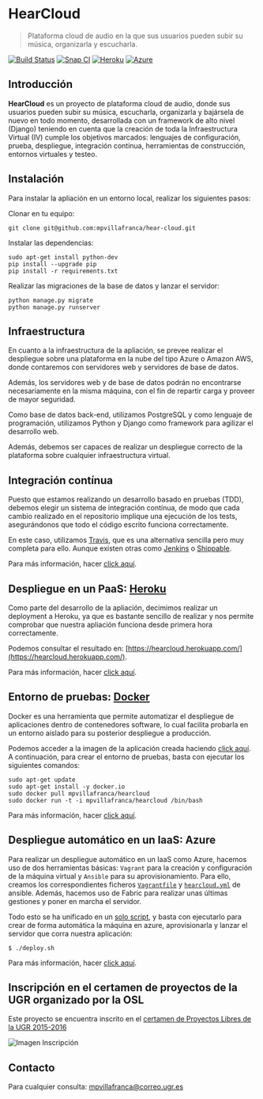 # HearCloud

> Plataforma cloud de audio en la que sus usuarios pueden subir su música, organizarla y escucharla.

[![Build Status](https://travis-ci.org/mpvillafranca/hear-cloud.svg?branch=master)](https://travis-ci.org/mpvillafranca/hear-cloud)
[![Snap CI](https://snap-ci.com/mpvillafranca/hear-cloud/branch/master/build_image)](https://snap-ci.com/mpvillafranca/hear-cloud/branch/master)
[![Heroku](https://www.herokucdn.com/deploy/button.png)](http://hearcloud.herokuapp.com/)
[![Azure](https://camo.githubusercontent.com/9285dd3998997a0835869065bb15e5d500475034/687474703a2f2f617a7572656465706c6f792e6e65742f6465706c6f79627574746f6e2e706e67)](http://hearcloud.cloudapp.net)

## Introducción
**HearCloud** es un proyecto de plataforma cloud de audio, donde sus usuarios pueden subir su música, escucharla, organizarla y bajársela de nuevo en todo momento, desarrollada con un framework de alto nivel (Django) teniendo en cuenta que la creación de toda la Infraestructura Virtual (IV) cumple los objetivos marcados: lenguajes de configuración, prueba, despliegue, integración continua, herramientas de construcción, entornos virtuales y testeo.

## Instalación

Para instalar la apliación en un entorno local, realizar los siguientes pasos:

Clonar en tu equipo:

    git clone git@github.com:mpvillafranca/hear-cloud.git

Instalar las dependencias:

    sudo apt-get install python-dev
    pip install --upgrade pip
    pip install -r requirements.txt

Realizar las migraciones de la base de datos y lanzar el servidor:

    python manage.py migrate
    python manage.py runserver

## Infraestructura
En cuanto a la infraestructura de la apliación, se prevee realizar el despliegue sobre una plataforma en la nube del tipo Azure o Amazon AWS, donde contaremos con servidores web y servidores de base de datos.

Además, los servidores web y de base de datos podrán no encontrarse necesariamente en la misma máquina, con el fin de repartir carga y proveer de mayor seguridad.

Como base de datos back-end, utilizamos PostgreSQL y como lenguaje de programación, utilizamos Python y Django como framework para agilizar el desarrollo web. 

Además, debemos ser capaces de realizar un despliegue correcto de la plataforma sobre cualquier infraestructura virtual.

## Integración contínua
Puesto que estamos realizando un desarrollo basado en pruebas (TDD), debemos elegir un sistema de integración contínua, de modo que cada cambio realizado en el repositorio implique una ejecución de los tests, asegurándonos que todo el código escrito funciona correctamente.

En este caso, utilizamos [Travis](https://travis-ci.org/), que es una alternativa sencilla pero muy completa para ello. Aunque existen otras como [Jenkins](https://jenkins-ci.org/) o [Shippable](https://www.shippable.com/).

Para más información, hacer [click aquí](./doc/Integracion-continua.md).

## Despliegue en un PaaS: [Heroku](https://www.heroku.com)
Como parte del desarrollo de la apliación, decimimos realizar un deployment a Heroku, ya que es bastante sencillo de realizar y nos permite comprobar que nuestra apliación funciona desde primera hora correctamente.

Podemos consultar el resultado en: [https://hearcloud.herokuapp.com/](https://hearcloud.herokuapp.com/).

Para más información, hacer [click aquí](./doc/Heroku-deployment.md).

## Entorno de pruebas: [Docker](https://www.docker.com/)

Docker es una herramienta que permite automatizar el despliegue de aplicaciones dentro de contenedores software, lo cual facilita probarla en un entorno aislado para su posterior despliegue a producción. 

Podemos acceder a la imagen de la aplicación creada haciendo [click aquí](https://hub.docker.com/r/mpvillafranca/hearcloud/). A continuación, para crear el entorno de pruebas, basta con ejecutar los siguientes comandos:

```
sudo apt-get update
sudo apt-get install -y docker.io
sudo docker pull mpvillafranca/hearcloud
sudo docker run -t -i mpvillafranca/hearcloud /bin/bash
```

Para más información, hacer [click aquí](./doc/Docker.md).

## Despliegue automático en un IaaS: Azure
Para realizar un despliegue automático en un IaaS como Azure, hacemos uso de dos herramientas básicas: `Vagrant` para la creación y configuración de la máquina virtual y `Ansible` para su aprovisionamiento. Para ello, creamos los correspondientes ficheros [`Vagrantfile`](./vagrant-azure/Vagrantfile) y [`hearcloud.yml`](./vagrant-azure/hearcloud.yml) de ansible. Además, hacemos uso de Fabric para realizar unas últimas gestiones y poner en marcha el servidor.

Todo esto se ha unificado en un [solo script](./vagrant-azure/deploy.sh), y basta con ejecutarlo para crear de forma automática la máquina en azure, aprovisionarla y lanzar el servidor que corra nuestra aplicación:

```
$ ./deploy.sh
```

Para más información, hacer [click aquí](./doc/VagrantAnsible.md).


## Inscripción en el certamen de proyectos de la UGR organizado por la OSL

Este proyecto se encuentra inscrito en el [certamen de Proyectos Libres de la UGR 2015-2016](http://osl.ugr.es/bases-de-los-premios-a-proyectos-libres-de-la-ugr/)

![Imagen Inscripción](http://oi61.tinypic.com/k03vyc.jpg)

## Contacto
Para cualquier consulta: mpvillafranca@correo.ugr.es
